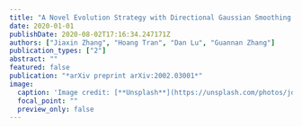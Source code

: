 ```yaml
---
title: "A Novel Evolution Strategy with Directional Gaussian Smoothing for Blackbox Optimization"
date: 2020-01-01
publishDate: 2020-08-02T17:16:34.247171Z
authors: ["Jiaxin Zhang", "Hoang Tran", "Dan Lu", "Guannan Zhang"]
publication_types: ["2"]
abstract: ""
featured: false
publication: "*arXiv preprint arXiv:2002.03001*"
image:
  caption: 'Image credit: [**Unsplash**](https://unsplash.com/photos/jdD8gXaTZsc)'
  focal_point: ""
  preview_only: false
---
```


